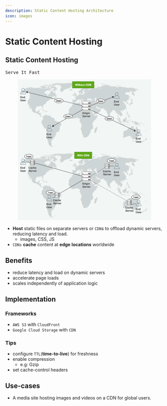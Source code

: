 ```yaml
---
description: Static Content Hosting Architecture
icon: images
---
```


# Static Content Hosting

## Static Content Hosting

<kbd>Serve It Fast</kbd>&#x20;

<figure><img src="../.gitbook/assets/software-architecture_static-content-hosting_CDN.svg" alt=""><figcaption></figcaption></figure>



* **Host** static files on separate servers or `CDN`s to offload dynamic servers, reducing latency and load.
  * images, CSS, JS&#x20;
* `CDNs` **cache** content at **edge** **locations** worldwide

## Benefits

* reduce latency and load on dynamic servers
* accelerate page loads
* scales independently of application logic

## Implementation

### Frameworks

* `AWS S3` with `CloudFront`
* `Google Cloud Storage` with `CDN`



### Tips

* configure `TTL`(**time-to-live**) for freshness
* enable compression&#x20;
  * e.g: Gzip
* set cache-control headers



## Use-cases

* A media site hosting images and videos on a CDN for global users.





